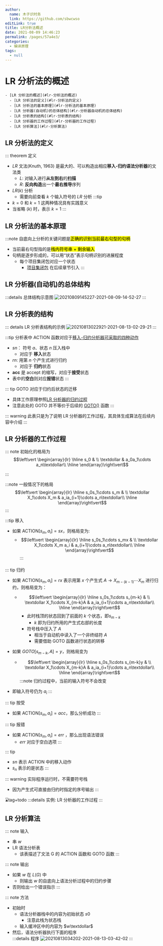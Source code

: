 ```yaml
---
author: 
  name: 木子识时务
  link: https://github.com/sbwcwso
editLink: true
title: LR分析法概述
date: 2021-08-09 14:46:23
permalink: /pages/57a4e3/
categories: 
  - 编译原理
tags: 
  - null
---
```


# LR 分析法的概述

```markmap
- [LR 分析法的概述](#lr-分析法的概述)
  - [LR 分析法的定义](#lr-分析法的定义)
  - [LR 分析法的基本原理](#lr-分析法的基本原理)
  - [LR 分析器(自动机)的总体结构](#lr-分析器自动机的总体结构)
  - [LR 分析表的结构](#lr-分析表的结构)
  - [LR 分析器的工作过程](#lr-分析器的工作过程)
  - [LR 分析算法](#lr-分析算法)
```

## LR 分析法的定义

::: theorem 定义
* $LR$ 文法(Knuth, 1963) 是最大的、可以构造出相应**移入-归约语法分析器**的文法类
  * $L$: 对输入进行**从左到右**的**扫描**
  * $R$: **反向构造**出一个**最右推导**序列
* $LR(k)$ 分析
  * 需要向前查看 $k$ 个输入符号的 $LR$ 分析
:::tip
* $k=0$ 和 $k=1$ 这两种情况具有实践意义
* 当省略 $(k)$ 时，表示 $k=1$
:::


## LR 分析法的基本原理

:::note 自底向上分析的关键问题是<mark class='c2'>正确的识别当前最右句型的句柄</mark>
* 当前最右句型指的是<mark class='c3'>栈内符号串 + 剩余输入</mark>
* 句柄是逐步形成的，可以用“状态”表示句柄识别的进展程度
  * 每个项目集闭包对应一个状态
    * [项目集闭包](/pages/337560/#项目集闭包) 在后续章节引入
:::

## LR 分析器(自动机)的总体结构

:::details 总体结构示意图
![20210809145227-2021-08-09-14-52-27](https://cdn.jsdelivr.net/gh/sbwcwso/PicBed@master/20210809145227-2021-08-09-14-52-27.png)
:::

## LR 分析表的结构

::: details LR 分析表结构的示例
![20210813022921-2021-08-13-02-29-21](https://cdn.jsdelivr.net/gh/sbwcwso/PicBed@master/20210813022921-2021-08-13-02-29-21.png)
:::

:::tip 分析表中 ACTION 函数对应于<a href="/pages/86c477/#移入归约分析器可采取的4种动作">移入-归约分析器可采取的四种动作</a>
* $sn$： 符号 $a$、状态 $n$ 压入栈中
  * 对应于 **移入**状态
* $rn$: 用第 $n$ 个产生式进行归约
  * 对应于 **归约**状态
* **acc** 是 accept 的缩写，对应于**接受**状态
* 表中的**空白**则对应**报错**状态
:::

::: tip GOTO 对应于归约后状态的迁移
* 具体工作原理参照[LR 分析器的归约过程](#归约过程)
* 注意此处的 GOTO 并不等价于后续的 [GOTO()](/pages/337560/#goto-函数) 函数
:::

::: warning 此表只是为了说明 LR 分析器的工作过程，其具体生成算法在后续内容中介绍
:::

## LR 分析器的工作过程

::: note 初始化的格局为
$$\left\vert \begin{array}{lr}
\hline
s_0 & \\
\textdollar & a_0a_1\cdots a_n\textdollar\\
\hline
\end{array}\right\vert$$

:::

:::note 一般情况下的格局
$$\left\vert \begin{array}{lr}
\hline
s_0s_1\cdots s_m & \\
\textdollar X_1\cdots X_m & a_ia_{i+1}\cdots a_n\textdollar\\
\hline
\end{array}\right\vert$$
:::

:::tip 移入
* 如果 $\text{ACTION}[s_m, a_i]=sx$，则格局变为:
  * $$\left\vert \begin{array}{lr}
    \hline
    s_0s_1\cdots s_mx & \\
    \textdollar X_1\cdots X_m a_i & a_{i+1}\cdots a_n\textdollar\\
    \hline
    \end{array}\right\vert$$
:::

<h4 id="归约过程"></h4>

::: tip 归约
* 如果 $\text{ACTION}[s_m, a_i] = rx$ 表示用第 $x$ 个产生式 $A \rightarrow X_{m-(k-1)}\cdots X_m$ 进行归约，则格局变为：
  * $$\left\vert \begin{array}{lr}
    \hline
    s_0s_1\cdots s_{m-k} & \\
    \textdollar X_1\cdots X_{m-k}A & a_ia_{i+1}\cdots a_n\textdollar\\
    \hline
    \end{array}\right\vert$$
    * 此时栈顶的状态回到了前面的 $k$ 个状态，即$s_{m-k}$
      * $k$ 即为归约所用的产生式右部的长度
    * 符号栈中压入了 $A$
      * 相当于自动机中读入了一个非终结符 $A$
      * 需要借助 GOTO 函数进行状态的转移

* 如果 $GOTO[s_{m-k},A] = y$，则格局变为
  * $$\left\vert \begin{array}{lr}
    \hline
    s_0s_1\cdots s_{m-k}y & \\
    \textdollar X_1\cdots X_{m-k}A & a_ia_{i+1}\cdots a_n\textdollar\\
    \hline
    \end{array}\right\vert$$
:::note 归约过程中，当前的输入符号不会改变
* 即输入符号仍为 $a_i$
:::

::: tip 按受
* 如果 $\text{ACTION} [s_m , a_i ]=acc$，那么分析成功
:::

::: tip 报错
* 如果 $\text{ACTION} [s_m , a_i ]=err$ ，那么出现语法错误
  * $err$ 对应于空白选项
:::

::: tip
* $sn$ 表示 ACTION 中的移入动作
* $s_n$ 表示的是状态
:::

::: warning 实际程序运行时，不需要符号栈
* 因为产生式可直接由归约时指定的序号输出
:::

⌛tag+todo
:::details 实例: LR 分析器的工作过程
:::


## LR 分析算法

::: note 输入
* 串 $w$
* LR 语法分析表
  * 该表描述了文法 G 的 ACTION 函数和 GOTO 函数
:::

::: note 输出
* 如果 $w$ 在 $L(G)$ 中
  * 则输出 $w$ 的自底向上语法分析过程中的归约步骤
* 否则给出一个错误指示
:::

::: note 方法
* 初始时
  * 语法分析器栈中的内容为初始状态 $s0$
    * 注意此栈为状态栈
  * 输入缓冲区中的内容为 $w\textdollar$
* 然后，语法分析器执行下面的程序  
  :::details 程序
  ![20210813034202-2021-08-13-03-42-02](https://cdn.jsdelivr.net/gh/sbwcwso/PicBed@master/20210813034202-2021-08-13-03-42-02.png)
:::

